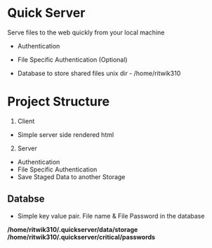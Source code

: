 # Quick Server

Serve files to the web quickly from your local machine

- Authentication
- File Specific Authentication (Optional)

- Database to store shared files
  unix dir - /home/ritwik310

# Project Structure

1. Client
- Simple server side rendered html

2. Server
- Authentication
- File Specific Authentication
- Save Staged Data to another Storage



## Databse
- Simple key value pair. File name & File Password in the database

**/home/ritwik310/.quickserver/data/storage**
**/home/ritwik310/.quickserver/critical/passwords**
